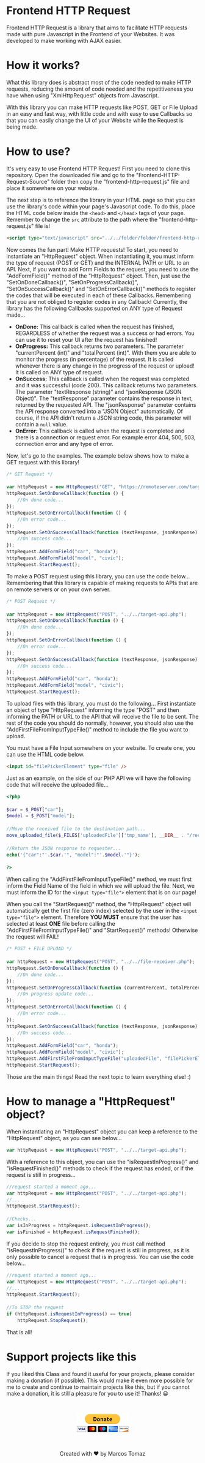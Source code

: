 # Frontend HTTP Request

Frontend HTTP Request is a library that aims to facilitate HTTP requests made with pure Javascript in the Frontend of your Websites. It was developed to make working with AJAX easier.

# How it works?

What this library does is abstract most of the code needed to make HTTP requests, reducing the amount of code needed and the repetitiveness you have when using "XmlHttpRequest" objects from Javascript.

With this library you can make HTTP requests like POST, GET or File Upload in an easy and fast way, with little code and with easy to use Callbacks so that you can easily change the UI of your Website while the Request is being made.

# How to use?

It's very easy to use Frontend HTTP Request! First you need to clone this repository. Open the downloaded file and go to the "Frontend-HTTP-Request-Source" folder then copy the "frontend-http-request.js" file and place it somewhere on your website.

The next step is to reference the library in your HTML page so that you can use the library's code within your page's Javascript code. To do this, place the HTML code below inside the `<head>` and `</head>` tags of your page. Remember to change the `src` attribute to the path where the "frontend-http-request.js" file is!

```html
<script type="text/javascript" src="../../folder/folder/frontend-http-request.js"></script>
```

Now comes the fun part! Make HTTP requests! To start, you need to instantiate an "HttpRequest" object. When instantiating it, you must inform the type of request (POST or GET) and the INTERNAL PATH or URL to an API. Next, if you want to add Form Fields to the request, you need to use the "AddFormField()" method of the "HttpRequest" object. Then, just use the "SetOnDoneCallback()", "SetOnProgressCallback()", "SetOnSuccessCallback()" and "SetOnErrorCallback()" methods to register the codes that will be executed in each of these Callbacks. Remembering that you are not obliged to register codes in any Callback! Currently, the library has the following Callbacks supported on ANY type of Request made...

- <b>OnDone:</b> This callback is called when the request has finished, REGARDLESS of whether the request was a success or had errors. You can use it to reset your UI after the request has finished!
- <b>OnProgress:</b> This callback returns two parameters. The parameter "currentPercent (int)" and "totalPercent (int)". With them you are able to monitor the progress (in percentage) of the request. It is called whenever there is any change in the progress of the request or upload! It is called on ANY type of request.
- <b>OnSuccess:</b> This callback is called when the request was completed and it was successful (code 200). This callback returns two parameters. The parameter "textResponse (string)" and "jsonResponse (JSON Object)". The "textResponse" parameter contains the response in text, returned by the requested API. The "jsonResponse" parameter contains the API response converted into a "JSON Object" automatically. Of course, if the API didn't return a JSON string code, this parameter will contain a `null` value.
- <b>OnError: </b> This callback is called when the request is completed and there is a connection or request error. For example error 404, 500, 503, connection error and any type of error.

Now, let's go to the examples. The example below shows how to make a GET request with this library!

```javascript
/* GET Request */

var httpRequest = new HttpRequest("GET", "https://remoteserver.com/target-api.php");
httpRequest.SetOnDoneCallback(function () {
    //On done code...
});
httpRequest.SetOnErrorCallback(function () {
    //On error code...
});
httpRequest.SetOnSuccessCallback(function (textResponse, jsonResponse) {
    //On success code...
});
httpRequest.AddFormField("car", "honda");
httpRequest.AddFormField("model", "civic");
httpRequest.StartRequest();
```

To make a POST request using this library, you can use the code below... Remembering that this library is capable of making requests to APIs that are on remote servers or on your own server.

```javascript
/* POST Request */

var httpRequest = new HttpRequest("POST", "../../target-api.php");
httpRequest.SetOnDoneCallback(function () {
    //On done code...
});
httpRequest.SetOnErrorCallback(function () {
    //On error code...
});
httpRequest.SetOnSuccessCallback(function (textResponse, jsonResponse) {
    //On success code...
});
httpRequest.AddFormField("car", "honda");
httpRequest.AddFormField("model", "civic");
httpRequest.StartRequest();
```

To upload files with this library, you must do the following... First instantiate an object of type "HttpRequest" informing the type "POST" and then informing the PATH or URL to the API that will receive the file to be sent. The rest of the code you should do normally, however, you should also use the "AddFirstFileFromInputTypeFile()" method to include the file you want to upload.

You must have a File Input somewhere on your website. To create one, you can use the HTML code below.

```html
<input id="filePickerElement" type="file" />
```

Just as an example, on the side of our PHP API we will have the following code that will receive the uploaded file...

```php
<?php

$car = $_POST["car"];
$model = $_POST["model"];

//Move the received file to the destination path...
move_uploaded_file($_FILES['uploadedFile']['tmp_name'], __DIR__ . "/received-file.tmp");

//Return the JSON response to requester...
echo('{"car":"'.$car.'", "model":"'.$model.'"}');

?>
```

When calling the "AddFirstFileFromInputTypeFile()" method, we must first inform the Field Name of the field in which we will upload the file. Next, we must inform the ID for the `<input type="file">` element that is on our page!

When you call the "StartRequest()" method, the "HttpRequest" object will automatically get the first file (zero index) selected by the user in the `<input type="file">` element. Therefore <b>YOU MUST</b> ensure that the user has selected at least <b>ONE</b> file before calling the "AddFirstFileFromInputTypeFile()" and "StartRequest()" methods! Otherwise the request will FAIL!

```javascript
/* POST + FILE UPLOAD */

var httpRequest = new HttpRequest("POST", "../../file-receiver.php");
httpRequest.SetOnDoneCallback(function () {
    //On done code...
});
httpRequest.SetOnProgressCallback(function (currentPercent, totalPercent) {
    //On progress update code...
});
httpRequest.SetOnErrorCallback(function () {
    //On error code...
});
httpRequest.SetOnSuccessCallback(function (textResponse, jsonResponse) {
    //On success code...
});
httpRequest.AddFormField("car", "honda");
httpRequest.AddFormField("model", "civic");
httpRequest.AddFirstFileFromInputTypeFile("uploadedFile", "filePickerElement");
httpRequest.StartRequest();
```

Those are the main things! Read the next topic to learn everything else! :)

# How to manage a "HttpRequest" object?

When instantiating an "HttpRequest" object you can keep a reference to the "HttpRequest" object, as you can see below...

```javascript
var httpRequest = new HttpRequest("POST", "../../target-api.php");
```

With a reference to this object, you can use the "isRequestInProgress()" and "isRequestFinished()" methods to check if the request has ended, or if the request is still in progress...

```javascript
//request started a moment ago...
var httpRequest = new HttpRequest("POST", "../../target-api.php");
//...
httpRequest.StartRequest();

//Checks...
var isInProgress = httpRequest.isRequestInProgress();
var isFinished = httpRequest.isRequestFinished();
```

If you decide to stop the request entirely, you must call method "isRequestInProgress()" to check if the request is still in progress, as it is only possible to cancel a request that is in progress. You can use the code below...

```javascript
//request started a moment ago...
var httpRequest = new HttpRequest("POST", "../../target-api.php");
//...
httpRequest.StartRequest();

//To STOP the request
if (httpRequest.isRequestInProgress() == true)
    httpRequest.StopRequest();
```

That is all!

# Support projects like this

If you liked this Class and found it useful for your projects, please consider making a donation (if possible). This would make it even more possible for me to create and continue to maintain projects like this, but if you cannot make a donation, it is still a pleasure for you to use it! Thanks! 😀

<br>

<p align="center">
    <a href="https://www.paypal.com/donate/?hosted_button_id=MVDJY3AXLL8T2" target="_blank">
        <img src="Frontend-HTTP-Request-Source/Resources/paypal-donate.png" alt="Donate" />
    </a>
</p>

<br>

<p align="center">
Created with ❤ by Marcos Tomaz
</p>